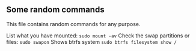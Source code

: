 ## Some random commands

This file contains random commands for any purpose.

List what you have mounted: `sudo mount -av`
Check the swap partitions or files: `sudo swapon`
Shows btrfs system `sudo btrfs filesystem show /`

